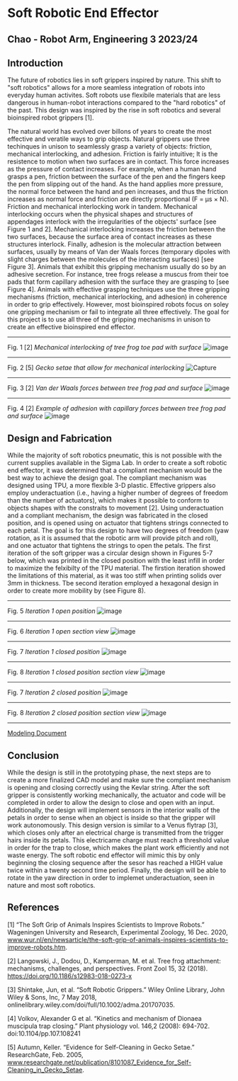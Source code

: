 # Soft Robotic End Effector
## Chao - Robot Arm, Engineering 3 2023/24

## Introduction
The future of robotics lies in soft grippers inspired by nature. This shift to "soft robotics" allows for a more seamless integration of robots into everyday human activites. Soft robots use flexibile materials that are less dangerous in human-robot interactions compared to the "hard robotics" of the past. This design was inspired by the rise in soft robotics and several bioinspired robot grippers [1]. 

The natural world has evolved over billons of years to create the most effective and veratile ways to grip objects. Natural grippers use three techinques in unison to seamlessly grasp a variety of objects: friction, mechanical interlocking, and adhesion. Friction is fairly intuitive; It is the resistence to motion when two surfaces are in contact. This force increases as the pressure of contact increases. For example, when a human hand grasps a pen, friction between the surface of the pen and the fingers keep the pen from slipping out of the hand. As the hand applies more pressure, the normal force between the hand and pen increases, and thus the friction increases as normal force and friction are directly proportional (F = μs × N). Friction and mechanical interlocking work in tandem. Mechanical interlocking occurs when the physical shapes and structures of appendages interlock with the irregularities of the objects' surface [see Figure 1 and 2]. Mechanical interlocking increases the friction between the two surfaces, because the surface area of contact increases as these structures interlock. Finally, adhesion is the molecular attraction between surfaces, usually by means of Van der Waals forces (temporary dipoles with slight charges between the molecules of the interacting surfaces) [see Figure 3]. Animals that exhibit this gripping mechanism usually do so by an adhesive secretion. For instance, tree frogs release a muscus from their toe pads that form capillary adhesion with the surface they are grasping to [see Figure 4]. Animals with effective grasping techniques use the three gripping mechanisms (friction, mechanical interlocking, and adhesion) in coherence in order to grip effectively. However, most bioinspired robots focus on soley one gripping mechanism or fail to integrate all three effectively. The goal for this project is to use all three of the gripping mechanisms in unison to create an effective bioinspired end effector.

---
Fig. 1 [2]
_Mechanical interlocking of tree frog toe pad with surface_
![image](https://github.com/cchao2869/Chao-SoftRob/assets/91699474/a3b5420e-0040-47b5-8dec-3befcbc049e3)

---

Fig. 2 [5]
_Gecko setae that allow for mechanical interlocking_
![Capture](https://github.com/cchao2869/Chao-SoftRob/assets/91699474/33a4dd03-a1c3-4a43-81d1-e9bee91a2b45)

---

Fig. 3 [2]
_Van der Waals forces between tree frog pad and surface_
![image](https://github.com/cchao2869/Chao-SoftRob/assets/91699474/68dc9c9a-31a1-4a15-9f17-9c2d2d848c65) 

---

Fig. 4 [2]
_Example of adhesion with capillary forces between tree frog pad and surface_
![image](https://github.com/cchao2869/Chao-SoftRob/assets/91699474/f2f613ae-36af-4adb-a32e-8efcf71cfac5) 

## Design and Fabrication
While the majority of soft robotics pneumatic, this is not possible with the current supplies available in the Sigma Lab. In order to create a soft robotic end effector, it was determined that a compliant mechanism would be the best way to achieve the design goal. The compliant mechanism was designed using TPU, a more flexible 3-D plastic. Effective grippers also employ  underactuation (i.e., having a higher number of degrees of freedom than the number of actuators), which makes it possible to conform to objects shapes with the constraits to movement [2]. Using underactuation and a compliant mechanism, the design was fabricated in the closed position, and is opened using on actuator that tightens strings connected to each petal. The goal is for this design to have two degrees of freedom (yaw rotation, as it is assumed that the robotic arm will provide pitch and roll), and one actuator that tightens the strings to open the petals. The first iteration of the soft gripper was a circular design shown in Figures 5-7 below, which was printed in the closed position with the least infill in order to maximize the felxibilty of the TPU material. The firstion iteration showed the limitations of this material, as it was too stiff when printing solids over 3mm in thickness. Tbe second iteration employed a hexagonal design in order to create more mobility by (see Figure 8).  

---
Fig. 5
_Iteration 1 open position_
![image](https://github.com/cchao2869/Chao-SoftRob/assets/91699474/aa26f56d-7471-42f0-9300-a177e6ce11da)

---
Fig. 6 
_Iteration 1 open section view_
![image](https://github.com/cchao2869/Chao-SoftRob/assets/91699474/3216d8b6-ea89-421c-b16b-091895ebfdab)

---
Fig. 7
_Iteration 1 closed position_
![image](https://github.com/cchao2869/Chao-SoftRob/assets/91699474/1defe1eb-e479-4d0b-9ce3-553b7f477d19)

---
Fig. 8
_Iteration 1 closed position section view_
![image](https://github.com/cchao2869/Chao-SoftRob/assets/91699474/35b74a6f-d818-4e08-ac8c-f832070a678e)

---
Fig. 7
_Iteration 2 closed position_
![image](https://github.com/cchao2869/Chao-SoftRob/assets/91699474/70e9bc85-54fd-4bfe-9584-e4d050063c7e)

---
Fig. 8
_Iteration 2 closed position section view_
![image](https://github.com/cchao2869/Chao-SoftRob/assets/91699474/8c1fe6e1-d5d1-426a-86ea-584498452680)

---
[Modeling Document](https://cvilleschools.onshape.com/documents/d97183be343417804972fa0d/w/c89ca867adfb9bb459ea035f/e/991f197e471e848cc3f4771c?renderMode=0&uiState=6659ed545364a349177f2770)

## Conclusion
While the design is still in the prototyping phase, the next steps are to create a more finalized CAD model and make sure the compliant mechanism is opening and closing correctly using the Kevlar string. After the soft gripper is consistently working mechanically, the actuator and code will be completed in order to allow the design to close and open with an input. Additionally, the design will implement sensors in the interior walls of the petals in order to sense when an object is inside so that the gripper will work autonomously. This design version is similar to a Venus flytrap [3], which closes only after an electrical charge is transmitted from the trigger hairs inside its petals. This electricame charge must reach a threshold value in order for the trap to close, which makes the plant work efficiently and not waste energy. The soft robotic end effector will mimic this by only beginning the closing sequence after the sesor has reached a HIGH value twice within a twenty second time period. Finally, the design will be able to rotate in the yaw direction in order to implemet underactuation, seen in nature and most soft robotics. 

## References
[1] “The Soft Grip of Animals Inspires Scientists to Improve Robots.” Wageningen University and Research, Experimental Zoology, 16 Dec. 2020, www.wur.nl/en/newsarticle/the-soft-grip-of-animals-inspires-scientists-to-improve-robots.htm. 

[2] Langowski, J., Dodou, D., Kamperman, M. et al. Tree frog attachment: mechanisms, challenges, and perspectives. Front Zool 15, 32 (2018). https://doi.org/10.1186/s12983-018-0273-x

[3] Shintake, Jun, et al. “Soft Robotic Grippers.” Wiley Online Library, John Wiley & Sons, Inc, 7 May 2018, onlinelibrary.wiley.com/doi/full/10.1002/adma.201707035. 

[4] Volkov, Alexander G et al. “Kinetics and mechanism of Dionaea muscipula trap closing.” Plant physiology vol. 146,2 (2008): 694-702. doi:10.1104/pp.107.108241

[5] Autumn, Keller. “Evidence for Self-Cleaning in Gecko Setae.” ResearchGate, Feb. 2005, www.researchgate.net/publication/8101087_Evidence_for_Self-Cleaning_in_Gecko_Setae. 
